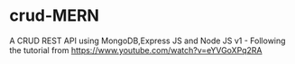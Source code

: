 # crud-MERN
A CRUD REST API using MongoDB,Express JS and Node JS
v1 - Following the tutorial from https://www.youtube.com/watch?v=eYVGoXPq2RA